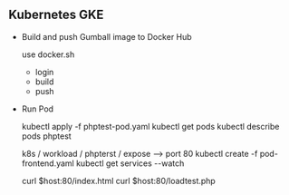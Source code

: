 
## Kubernetes GKE

* Build and push Gumball image to Docker Hub

	use docker.sh
	- login
	- build
	- push

* Run Pod

	kubectl apply -f phptest-pod.yaml
	kubectl get pods
	kubectl describe pods phptest

	k8s / workload / phpterst / expose --> port 80
	kubectl create -f pod-frontend.yaml
	kubectl get services --watch

	curl $host:80/index.html
	curl $host:80/loadtest.php



